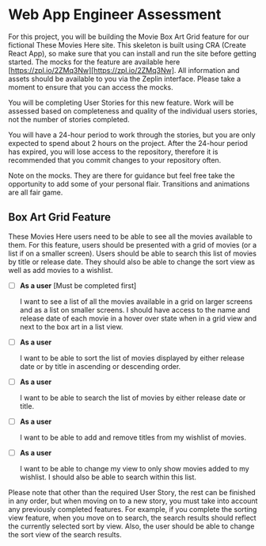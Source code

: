 # Web App Engineer Assessment

For this project, you will be building the Movie Box Art Grid feature for our fictional These 
Movies Here site. This skeleton is built using CRA (Create React App), so make sure that you can 
install and run the site before getting started. The mocks for the feature are available here 
[https://zpl.io/2ZMq3Nw][https://zpl.io/2ZMq3Nw]. All information and assets should be available to 
you via the Zeplin interface. Please take a moment to ensure that you can access the mocks.

You will be completing User Stories for this new feature. Work will be assessed based 
on completeness and quality of the individual users stories, not the number of stories completed.

You will have a 24-hour period to work through the stories, but you are only expected to spend 
about 2 hours on the project. After the 24-hour period has expired, you will lose access to the 
repository, therefore it is recommended that you commit changes to your repository often. 

Note on the mocks. They are there for guidance but feel free take the opportunity to add some of
your personal flair. Transitions and animations are all fair game.  

## Box Art Grid Feature

These Movies Here users need to be able to see all the movies available to them. For this feature, 
users should be presented with a grid of movies (or a list if on a smaller screen). Users should be 
able to search this list of movies by title or release date. They should also be able to change the 
sort view as well as add movies to a wishlist.

- [ ] **As a user** [Must be completed first]
  
  I want to see a list of all the movies available in a grid on larger screens and as a list on 
  smaller screens. I should have access to the name and release date of each movie in a hover over 
  state when in a grid view and next to the box art in a list view.

- [ ] **As a user**

  I want to be able to sort the list of movies displayed by either release date or by title in 
  ascending or descending order.

- [ ] **As a user**

  I want to be able to search the list of movies by either release date or title.

- [ ] **As a user**
  
  I want to be able to add and remove titles from my wishlist of movies.


- [ ] **As a user**
  
  I want to be able to change my view to only show movies added to my wishlist. I should also be 
  able to search within this list.


Please note that other than the required User Story, the rest can be finished in any order, but 
when moving on to a new story, you must take into account any previously completed features. 
For example, if you complete the sorting view feature, when you move on to search, the search 
results should reflect the currently selected sort by view. Also, the user should be able to change 
the sort view of the search results.  
